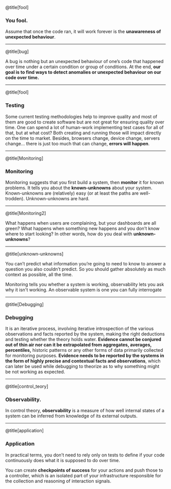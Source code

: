 @title[fool]

### You fool.

Assume that once the code ran, it will work forever is the **unawareness of unexpected behaviour**.

---

@title[bug]

A bug is nothing but an unexpected behaviour of one’s code that happened over time under a certain condition or group of conditions.
At the end, **our goal is to find ways to detect anomalies or unexpected behaviour on our code over time.**

---

@title[fool]

### Testing

Some current testing methodologies help to improve quality and most of them are good to create software but are not great for ensuring quality over time.
One can spend a lot of human-work implementing test cases for all of that, but at what cost? Both creating and running those will impact directly on the time to market.
Besides, browsers change, device change, servers change… there is just too much that can change, **errors will happen**.

---

@title[Monitoring]

### Monitoring

Monitoring suggests that you first build a system, then **monitor** it for known problems. It tells you about the **known-unknowns** about your system.
Known-unknowns are (relatively) easy (or at least the paths are well-trodden). Unknown-unknowns are hard.

---

@title[Monitoring2]

What happens when users are complaining, but your dashboards are all green? What happens when something new happens and you don’t know where to start looking? In other words, how do you deal with **unknown-unknowns**?

---

@title[unknown-unknowns]

You can’t predict what information you’re going to need to know to answer a question you also couldn’t predict. So you should gather absolutely as much context as possible, all the time.

Monitoring tells you whether a system is working, observability lets you ask why it isn't working. An observable system is one you can fully interrogate

---
@title[Debugging]

### Debugging

It is an iterative process, involving iterative introspection of the various observations and facts reported by the system, making the right deductions and testing whether the theory holds water. **Evidence cannot be conjured out of thin air nor can it be extrapolated from aggregates, averages, percentiles,** historic patterns or any other forms of data primarily collected for monitoring purposes. **Evidence needs to be reported by the systems in the form of highly precise and contextual facts and observations**, which can later be used while debugging to theorize as to why something might be not working as expected.

---

@title[control_teory]

### Observability.

In control theory, **observability** is a measure of how well internal states of a system can be inferred from knowledge of its external outputs.

---

@title[application]

### Application
In practical terms, you don’t need to rely only on tests to define if your code continuously does what it is supposed to do over time.

You can create **checkpoints of success** for your actions and push those to a controller, which is an isolated part of your infrastructure responsible for the collection and reasoning of interaction signals.
